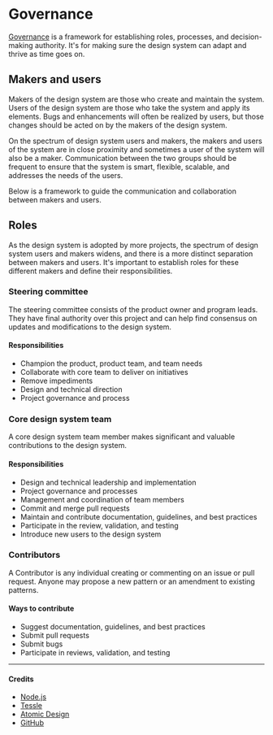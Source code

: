 # Governance

[Governance](https://opensource.guide/leadership-and-governance/) is a framework for establishing roles, processes, and decision-making authority. It's for making sure the design system can adapt and thrive as time goes on.

## Makers and users

Makers of the design system are those who create and maintain the system. Users of the design system are those who take the system and apply its elements. Bugs and enhancements will often be realized by users, but those changes should be acted on by the makers of the design system.

On the spectrum of design system users and makers, the makers and users of the system are in close proximity and sometimes a user of the system will also be a maker. Communication between the two groups should be frequent to ensure that the system is smart, flexible, scalable, and addresses the needs of the users.

Below is a framework to guide the communication and collaboration between makers and users.

## Roles

As the design system is adopted by more projects, the spectrum of design system users and makers widens, and there is a more distinct separation between makers and users. It's important to establish roles for these different makers and define their responsibilities.

### Steering committee

The steering committee consists of the product owner and program leads. They have final authority over this project and can help find consensus on updates and modifications to the design system.

#### Responsibilities

- Champion the product, product team, and team needs
- Collaborate with core team to deliver on initiatives
- Remove impediments
- Design and technical direction
- Project governance and process

### Core design system team

A core design system team member makes significant and valuable contributions to the design system.

#### Responsibilities

- Design and technical leadership and implementation
- Project governance and processes
- Management and coordination of team members
- Commit and merge pull requests
- Maintain and contribute documentation, guidelines, and best practices
- Participate in the review, validation, and testing
- Introduce new users to the design system


### Contributors

A Contributor is any individual creating or commenting on an issue or pull request. Anyone may propose a new pattern or an amendment to existing patterns. 

#### Ways to contribute

- Suggest documentation, guidelines, and best practices
- Submit pull requests
- Submit bugs
- Participate in reviews, validation, and testing


----

#### Credits

- [Node.js](https://github.com/nodejs/TSC/blob/master/BasePolicies/Governance.md)
- [Tessle](https://github.com/tessel/project/blob/master/GOVERNANCE.md)
- [Atomic Design](http://atomicdesign.bradfrost.com/chapter-5/)
- [GitHub](https://opensource.guide/leadership-and-governance/)
